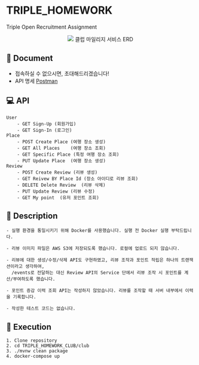 # TRIPLE_HOMEWORK
Triple Open Recruitment Assignment

<p align = "center">
  <img src= "https://user-images.githubusercontent.com/53431518/176169705-66d52a9c-8e39-4347-badd-b21e848b7bbd.png"></img>
  클럽 마일리지 서비스 ERD
</p>

## 📃 Document
* 접속하실 수 없으시면, 초대해드리겠습니다!
* API 명세 [Postman](https://cloudy-comet-98520.postman.co/workspace/My-Workspace~e5f512fc-bd24-413a-89a3-aa73b3a0ae7d/documentation/17630551-b8fe4125-6f18-409f-a7cb-ac43f24b8781)

## 💻 API 
    User
        - GET Sign-Up (회원가입) 
        - GET Sign-In (로그인)
    Place
        - POST Create Place (여행 장소 생성)
        - GET All Places    (여행 장소 조회)
        - GET Specific Place (특정 여행 장소 조회)
        - PUT Update Place  (여행 장소 생성)
    Review
        - POST Create Review (리뷰 생성)
        - GET Reivew BY Place Id (장소 아이디로 리뷰 조회)
        - DELETE Delete Review  (리뷰 삭제)
        - PUT Update Review (리뷰 수정) 
        - GET My point  (유저 포인트 조회)

## 📣 Description
    - 실행 환경을 통일시키기 위해 Docker를 사용했습니다. 실행 전 Docker 실행 부탁드립니다.

    - 리뷰 이미지 파일은 AWS S3에 저장되도록 했습니다. 로컬에 업로드 되지 않습니다.

    - 리뷰에 대한 생성/수정/삭제 API도 구현하였고, 리뷰 조작과 포인트 적립은 하나의 트랜잭션이라고 생각하여, 
      /events로 전달하는 대신 Review API의 Service 단에서 리뷰 조작 시 포인트를 계산/부여하도록 했습니다.

    - 포인트 증감 이력 조회 API는 작성하지 않았습니다. 리뷰를 조작할 때 서버 내부에서 이력을 기록합니다.

    - 작성한 테스트 코드는 없습니다.

## 🚀 Execution
    1. Clone repository
    2. cd TRIPLE_HOMEWORK_CLUB/club
    3. ./mvnw clean package
    4. docker-compose up